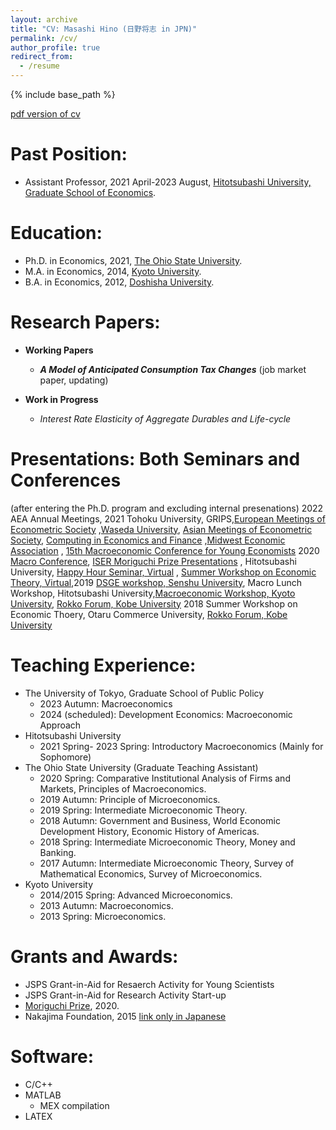 ```yaml
---
layout: archive
title: "CV: Masashi Hino (日野将志 in JPN)"
permalink: /cv/
author_profile: true
redirect_from:
  - /resume
---
```


{% include base_path %}

[pdf version of cv](/files/Hino_CV.pdf)

<!-- 
Current Position: \
======\
* Posdoc Researcher, 2023 September-, The University of Tokyo, Department of Economics 
-->

Past Position: 
=====
* Assistant Professor,  2021 April-2023 August, [Hitotsubashi University, Graduate School of Economics](https://www.econ.hit-u.ac.jp/eng/index.html).

Education:
======
* Ph.D. in Economics, 2021, [The Ohio State University](https://economics.osu.edu/).
* M.A. in Economics, 2014, [Kyoto University](https://www.econ.kyoto-u.ac.jp/en/).
* B.A. in Economics, 2012, [Doshisha University](https://www.econ.doshisha.ac.jp/en/).


Research Papers:
======
* **Working Papers**

  * ***A Model of Anticipated Consumption Tax Changes*** (job market paper, updating)
* **Work in Progress**
  * *Interest Rate Elasticity of Aggregate Durables and Life-cycle*
  
Presentations: Both Seminars and Conferences
======
(after entering the Ph.D. program and excluding internal presenations)
2022 AEA Annual Meetings, 2021 Tohoku University, GRIPS,[European Meetings of Econometric Society](https://eea-esem-2021.org/) ,[Waseda University](http://winpec.sakura.ne.jp/Winpec_Workshop_Calendar/seminars/view/51), [Asian Meetings of Econometric Society](https://ames.curtin.edu.my/), [Computing in Economics and Finance](https://comp-econ.org/CEF_2021/) ,[Midwest Economic Association](http://mea.grinnell.edu/) , [15th Macroeconomic Conference for Young Economists](http://www.macro.kier.kyoto-u.ac.jp/20210216.pdf) 2020 [Macro Conference](https://ies.keio.ac.jp/en/events/13319/), [ISER Moriguchi Prize Presentations](https://www.iser.osaka-u.ac.jp/seminar/index.html) , Hitotsubashi University, [Happy Hour Seminar, Virtual](https://sites.google.com/view/happyhourseminar/home) , <!--- * Hitotsubashi Univ, Virtual--> [Summer Workshop on Economic Theory, Virtual](https://sites.google.com/view/swetotaruhokudai/swet2020/%E8%B2%A1%E6%94%BF),2019 [DSGE workshop, Senshu University](https://www.kengonutahara.com/dsge-workshop), Macro Lunch Workshop, Hitotsubashi University,[Macroeconomic Workshop, Kyoto University](https://sites.google.com/site/kyotomacroecon/), [Rokko Forum, Kobe University](http://www.econ.kobe-u.ac.jp/activity/seminar/rokko/rf2019.html) 2018 Summer Workshop on Economic Thoery, Otaru Commerce University,  [Rokko Forum, Kobe University](http://www.econ.kobe-u.ac.jp/activity/seminar/rokko/rf2018.html)
  
Teaching Experience:
======
* The University of Tokyo, Graduate School of Public Policy
  * 2023 Autumn: Macroeconomics
  * 2024 (scheduled): Development Economics: Macroeconomic Approach
* Hitotsubashi University 
  * 2021 Spring- 2023 Spring: Introductory Macroeconomics (Mainly for Sophomore)
* The Ohio State University (Graduate Teaching Assistant)
  * 2020 Spring: Comparative Institutional Analysis of Firms and Markets, Principles of Macroeconomics. 
  * 2019 Autumn: Principle of Microeconomics. 
  * 2019 Spring: Intermediate Microeconomic Theory. 
  * 2018 Autumn: Government and Business, World Economic Development History, Economic History of Americas. 
  * 2018 Spring: Intermediate Microeconomic Theory, Money and Banking. 
  * 2017 Autumn: Intermediate Microeconomic Theory, Survey of Mathematical Economics, Survey of Microeconomics. 
* Kyoto University 
  * 2014/2015 Spring: Advanced Microeconomics. 
  * 2013 Autumn: Macroeconomics. 
  * 2013 Spring: Microeconomics. 
    
Grants and Awards:
======
* JSPS Grant-in-Aid for Resaerch Activity for Young Scientists
* JSPS Grant-in-Aid for Research Activity Start-up
* [Moriguchi Prize](https://www.iser.osaka-u.ac.jp/moriguchi/moriguchi_en.html), 2020.
* Nakajima Foundation, 2015 [link only in Japanese](http://www.nakajimafound.or.jp/)

Software:
======
* C/C++
* MATLAB
  * MEX compilation
* LATEX

<!---
References:
======
* Professor **Julia Thomas** (chair): [thomas.2108[at]osu.edu](mailto:thomas.2108@osu.edu)
  
* Professor **Aubhik Khan**:  [khan.247[at]osu.edu](mailto:khan.247@osu.edu)

* Professor **Pok-sang Lam**: [lam.1[at]osu.edu](mailto:lam.1@osu.edu)

 <span style="color: blue; ">**final update in 2021 Jan**</span>  -->
